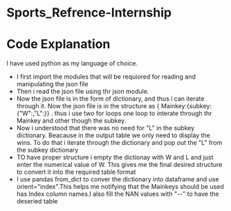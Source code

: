 # Sports_Refrence-Internship

# Code Explanation

I have used python as my language of choice.

<ul>
  <li> I first import the modules that will be requiored for reading and manipulating the json file</li>
  <li> Then i read the json file using thr json module.</li>
  <li> Now the json file is in the form of dictionary, and thus i can iterate through it. Now the json file is in the structure as { Mainkey:{subkey:{"W":,"L":}} . thus i use two for loops one loop to interate through thr Mainkey and other though the subkey.</li>
  <li>Now i understood that there was no need for "L" in the subkey dictionary. Beacause in the output table we only need to display the wins. To do that i iterate through the dictionary and pop out the "L" from the subkey dictionary</li>
<li>TO have proper structure i empty the dictionay with W and L and just enter the numerical value of W. This gives me the final desired structure to convert it into the required table format</li>
  <li>I use pandas from_dict to conver the dictionary into dataframe and use orient="index".This helps me notifying that the Mainkeys should be used has Index column names.I also fill the NAN values with "--" to have the deseried table </li>
</ul>
